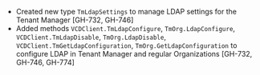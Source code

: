 * Created new type `TmLdapSettings` to manage LDAP settings for the Tenant Manager [GH-732, GH-746]
* Added methods `VCDClient.TmLdapConfigure`, `TmOrg.LdapConfigure`, `VCDClient.TmLdapDisable`, `TmOrg.LdapDisable`,
  `VCDClient.TmGetLdapConfiguration`, `TmOrg.GetLdapConfiguration` to configure LDAP in Tenant Manager and regular Organizations [GH-732, GH-746, GH-774]
